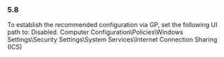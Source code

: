 
### 5.8  
To establish the recommended configuration via GP, set the following UI path to: Disabled. 
Computer Configuration\Policies\Windows Settings\Security Settings\System 
Services\Internet Connection Sharing (ICS) 
